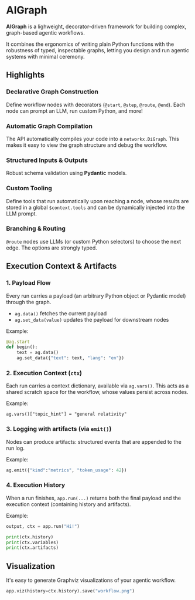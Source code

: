 # AIGraph


**AIGraph** is a lighweight, decorator-driven framework for building complex, graph-based agentic workflows. 

It combines the ergonomics of writing plain Python functions with the robustness of typed, inspectable graphs, letting you design and run agentic systems with minimal ceremony.

## Highlights

### Declarative Graph Construction

Define workflow nodes with decorators (`@start`, `@step`, `@route`, `@end`). Each node can prompt an LLM, run custom Python, and more!

### Automatic Graph Compilation

The API automatically compiles your code into a `networkx.DiGraph`. This makes it easy to view the graph structure and debug the workflow.

### Structured Inputs & Outputs

Robust schema validation using **Pydantic** models.

### Custom Tooling

Define tools that run automatically upon reaching a node, whose results are stored in a global `$context.tools` and can be dynamically injected into the LLM prompt. 

### Branching & Routing

`@route` nodes use LLMs (or custom Python selectors) to choose the next edge. The options are strongly typed.

## Execution Context & Artifacts 

### 1. Payload Flow

Every run carries a payload (an arbitrary Python object or Pydantic model) through the graph. 

- `ag.data()` fetches the current payload
- `ag.set_data(value)` updates the payload for downstream nodes

Example:

```python
@ag.start
def begin():
    text = ag.data()
    ag.set_data({"text": text, "lang": "en"})
```

### 2. Execution Context (`ctx`)

Each run carries a context dictionary, available via `ag.vars()`. This acts as a shared scratch space for the workflow, whose values persist across nodes. 

Example:

`ag.vars()["topic_hint"] = "general relativity"`

### 3. Logging with artifacts (via `emit()`)

Nodes can produce artifacts: structured events that are appended to the run log. 

Example:

```python
ag.emit({"kind":"metrics", "token_usage": 42})
```

### 4. Execution History

When a run finishes, `app.run(...)` returns both the final payload and the execution context (containing history and artifacts).

Example:

```python
output, ctx = app.run("Hi!")

print(ctx.history)
print(ctx.variables)
print(ctx.artifacts)
```

## Visualization 

It's easy to generate Graphviz visualizations of your agentic workflow.

```python
app.viz(history=ctx.history).save("workflow.png")
```



